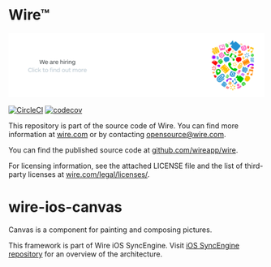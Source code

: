# Wire™   

[![Wire logo](https://github.com/wireapp/wire/blob/master/assets/header-small.png?raw=true)](https://wire.com/jobs/)

[![CircleCI](https://circleci.com/gh/wireapp/wire-ios-canvas.svg?style=shield)](https://circleci.com/gh/wireapp/wire-ios-canvas) [![codecov](https://codecov.io/gh/wireapp/wire-ios-canvas/branch/develop/graph/badge.svg)](https://codecov.io/gh/wireapp/wire-ios-canvas)

This repository is part of the source code of Wire. You can find more information at [wire.com](https://wire.com) or by contacting opensource@wire.com.

You can find the published source code at [github.com/wireapp/wire](https://github.com/wireapp/wire).

For licensing information, see the attached LICENSE file and the list of third-party licenses at [wire.com/legal/licenses/](https://wire.com/legal/licenses/).

# wire-ios-canvas

Canvas is a component for painting and composing pictures.

This framework is part of Wire iOS SyncEngine. Visit [iOS SyncEngine repository](http://github.com/wireapp/wire-ios-sync-engine) for an overview of the architecture. 
